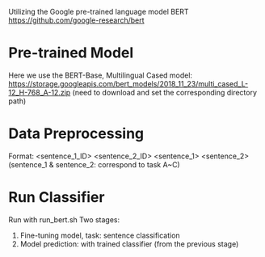 Utilizing the Google pre-trained language model BERT
https://github.com/google-research/bert

# Pre-trained Model
Here we use the BERT-Base, Multilingual Cased model: 
https://storage.googleapis.com/bert_models/2018_11_23/multi_cased_L-12_H-768_A-12.zip
(need to download and set the corresponding directory path)

# Data Preprocessing
Format: <label> <sentence_1_ID> <sentence_2_ID> <sentence_1> <sentence_2>
(sentence_1 & sentence_2: correspond to task A~C)

# Run Classifier
Run with run_bert.sh
Two stages:
1. Fine-tuning model, task: sentence classification
2. Model prediction: with trained classifier (from the previous stage)
